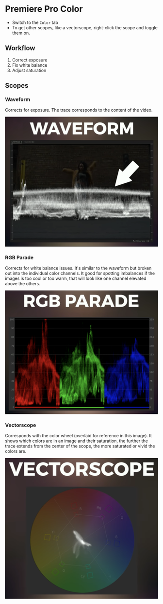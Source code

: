 # Premiere Pro Color

- Switch to the `Color` tab
- To get other scopes, like a vectorscope, right-click the scope and toggle them on.

## Workflow

1. Correct exposure
2. Fix white balance
3. Adjust saturation

## Scopes

### Waveform

Corrects for exposure. The trace corresponds to the content of the video.

![Waveform](assets/premiere-pro-color-waveform.png)

### RGB Parade

Corrects for white balance issues. It's similar to the waveform but broken out into the individual color channels. It good for spotting imbalances if the images is too cool or too warm, that will look like one channel elevated above the others.

![RGB Parade](assets/premiere-pro-color-rgb-parade.png)

### Vectorscope

Corresponds with the color wheel (overlaid for reference in this image). It shows which colors are in an image and their saturation, the further the trace extends from the center of the scope, the more saturated or vivid the colors are.

![Vectorscope](assets/premiere-pro-color-vectorscope.png)